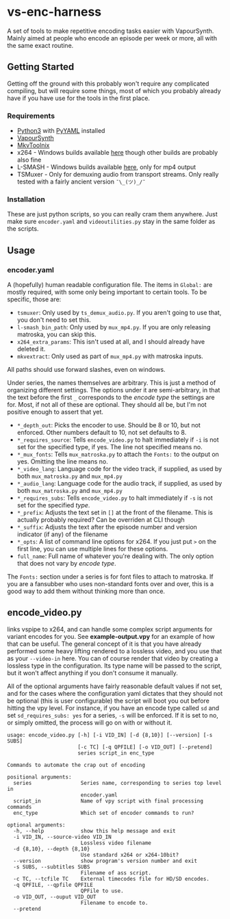 # vs-enc-harness

A set of tools to make repetitive encoding tasks easier with VapourSynth. Mainly aimed at people who encode an episode
per week or more, all with the same exact routine.

## Getting Started
Getting off the ground with this probably won't require any complicated compiling, but will require some things, most of
which you probably already have if you have use for the tools in the first place.

### Requirements
* [Python3](https://www.python.org/downloads/) with [PyYAML](http://pyyaml.org/) installed
* [VapourSynth](http://www.vapoursynth.com)
* [MkvToolnix](https://mkvtoolnix.download)
* x264 - Windows builds available [here](komisar.gin.by) though other builds are probably also fine
* L-SMASH - Windows builds available [here](https://down.7086.in/x264_Yuuki/), only for mp4 output
* TSMuxer - Only for demuxing audio from transport streams. Only really tested with a fairly ancient version `¯\_(ツ)_/¯`
 
### Installation

These are just python scripts, so you can really cram them anywhere. Just make sure `encoder.yaml` and `videoutilities.py`
stay in the same folder as the scripts.

## Usage

### encoder.yaml

A (hopefully) human readable configuration file. The items in `Global:` are mostly required, with some only being
important to certain tools. To be specific, those are:
* `tsmuxer`: Only used by `ts_demux_audio.py`. If you aren't going to use that, you don't need to set this.
* `l-smash_bin_path`: Only used by `mux_mp4.py`. If you are only releasing matroska, you can skip this.
* `x264_extra_params`: This isn't used at all, and I should already have deleted it.
* `mkvextract`: Only used as part of `mux_mp4.py` with matroska inputs.

All paths should use forward slashes, even on windows.

Under series, the names themselves are arbitrary. This is just a method of organizing different settings. The options
under it are semi-arbitrary, in that the text before the first `_` corresponds to the *encode type* the settings are for.
Most, if not all of these are optional. They should all be, but I'm not positive enough to assert that yet.

* `*_depth_out`: Picks the encoder to use. Should be 8 or 10, but not enforced. Other numbers default to 10, not set defaults to 8.
* `*_requires_source`: Tells `encode_video.py` to halt immediately if `-i` is not set for the specified type, if yes. The line not specified means no.
* `*_mux_fonts`: Tells `mux_matroska.py` to attach the `Fonts:` to the output on yes. Omitting the line means no.
* `*_video_lang`: Language code for the video track, if supplied, as used by both `mux_matroska.py` and `mux_mp4.py`
* `*_audio_lang`: Language code for the audio track, if supplied, as used by both `mux_matroska.py` and `mux_mp4.py`
* `*_requires_subs`: Tells `encode_video.py` to halt immediately if `-s` is not set for the specified *type*.
* `*_prefix`: Adjusts the text set in `[]` at the front of the filename. This is actually probably required? Can be overriden at CLI though
* `*_suffix`: Adjusts the text after the episode number and version indicator (if any) of the filename
* `*_opts`: A list of command line options for x264. If you just put `>` on the first line, you can use multiple lines for these options.
* `full_name`: Full name of whatever you're dealing with. The only option that does not vary by *encode type*.

The `Fonts:` section under a series is for font files to attach to matroska. If you are a fansubber who uses non-standard
fonts over and over, this is a good way to add them without thinking more than once.

## encode_video.py

links vspipe to x264, and can handle some complex script arguments for variant encodes for you. See **example-output.vpy**
for an example of how that can be useful. The general concept of it is that you have already performed some heavy lifting
rendered to a lossless video, and you use that as your `--video-in` here. You can of course render that video by creating
a lossless type in the configuration. Its type name will be passed to the script, but it won't affect anything if you
don't consume it manually.

All of the optional arguments have fairly reasonable default values if not set, and for the cases where the configuration
yaml dictates that they should not be optional (this is user configurable) the script will boot you out before hitting the
vpy level. For instance, if you have an encode type called `sd` and set `sd_requires_subs: yes` for a series, `-s` will be
enforced. If it is set to no, or simply omitted, the process will go on with or without it.
```
usage: encode_video.py [-h] [-i VID_IN] [-d {8,10}] [--version] [-s SUBS]
                       [-c TC] [-q QPFILE] [-o VID_OUT] [--pretend]
                       series script_in enc_type

Commands to automate the crap out of encoding

positional arguments:
  series                Series name, corresponding to series top level in
                        encoder.yaml
  script_in             Name of vpy script with final processing commands
  enc_type              Which set of encoder commands to run?

optional arguments:
  -h, --help            show this help message and exit
  -i VID_IN, --source-video VID_IN
                        Lossless video filename
  -d {8,10}, --depth {8,10}
                        Use standard x264 or x264-10bit?
  --version             show program's version number and exit
  -s SUBS, --subtitles SUBS
                        Filename of ass script.
  -c TC, --tcfile TC    External timecodes file for HD/SD encodes.
  -q QPFILE, --qpfile QPFILE
                        QPFile to use.
  -o VID_OUT, --ouput VID_OUT
                        Filename to encode to.
  --pretend
```

